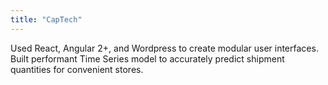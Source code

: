 ```yaml
---
title: "CapTech"
---
```


Used React, Angular 2+, and Wordpress to create modular user interfaces. Built performant Time Series model to accurately predict shipment quantities for convenient stores.
